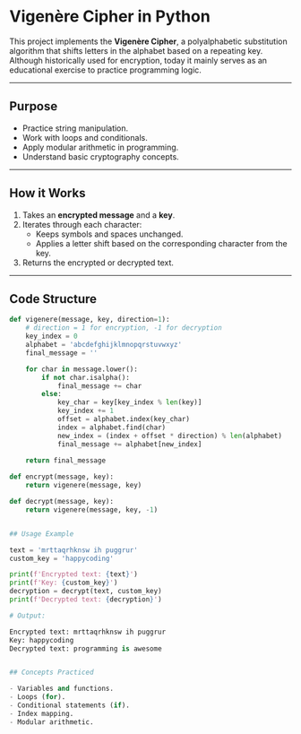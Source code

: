 # Vigenère Cipher in Python

This project implements the **Vigenère Cipher**, a polyalphabetic substitution algorithm that shifts letters in the alphabet based on a repeating key. 
Although historically used for encryption, today it mainly serves as an educational exercise to practice programming logic.

---

## Purpose

- Practice string manipulation.
- Work with loops and conditionals.
- Apply modular arithmetic in programming.
- Understand basic cryptography concepts.

---

## How it Works

1. Takes an **encrypted message** and a **key**.
2. Iterates through each character:
   - Keeps symbols and spaces unchanged.
   - Applies a letter shift based on the corresponding character from the key.
3. Returns the encrypted or decrypted text.

---

## Code Structure

```python
def vigenere(message, key, direction=1):
    # direction = 1 for encryption, -1 for decryption
    key_index = 0
    alphabet = 'abcdefghijklmnopqrstuvwxyz'
    final_message = ''

    for char in message.lower():
        if not char.isalpha():
            final_message += char
        else:
            key_char = key[key_index % len(key)]
            key_index += 1
            offset = alphabet.index(key_char)
            index = alphabet.find(char)
            new_index = (index + offset * direction) % len(alphabet)
            final_message += alphabet[new_index]
    
    return final_message

def encrypt(message, key):
    return vigenere(message, key)

def decrypt(message, key):
    return vigenere(message, key, -1)


## Usage Example

text = 'mrttaqrhknsw ih puggrur'
custom_key = 'happycoding'

print(f'Encrypted text: {text}')
print(f'Key: {custom_key}')
decryption = decrypt(text, custom_key)
print(f'Decrypted text: {decryption}')

# Output:

Encrypted text: mrttaqrhknsw ih puggrur
Key: happycoding
Decrypted text: programming is awesome


## Concepts Practiced

- Variables and functions.
- Loops (for).
- Conditional statements (if).
- Index mapping.
- Modular arithmetic.



